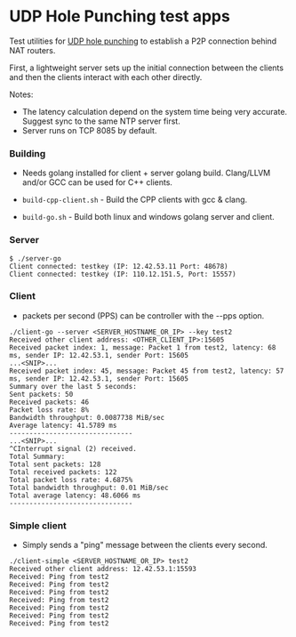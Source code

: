 # UDP Hole Punching test apps

Test utilities for [UDP hole punching](https://en.wikipedia.org/wiki/UDP_hole_punching) to establish a P2P connection behind NAT routers.

First, a lightweight server sets up the initial connection between the clients and then the clients interact with each other directly.

Notes:

- The latency calculation depend on the system time being very accurate. Suggest sync to the same NTP server first.
- Server runs on TCP 8085 by default.

### Building
- Needs golang installed for client + server golang build. Clang/LLVM and/or GCC can be used for C++ clients. 

- `build-cpp-client.sh` - Build the CPP clients with gcc & clang.
- `build-go.sh` - Build both linux and windows golang server and client.


### Server
```
$ ./server-go
Client connected: testkey (IP: 12.42.53.11 Port: 48678)
Client connected: testkey (IP: 110.12.151.5, Port: 15557)
```

### Client
- packets per second (PPS) can be controller with the --pps option.
```
./client-go --server <SERVER_HOSTNAME_OR_IP> --key test2
Received other client address: <OTHER_CLIENT_IP>:15605
Received packet index: 1, message: Packet 1 from test2, latency: 68 ms, sender IP: 12.42.53.1, sender Port: 15605
...<SNIP>...
Received packet index: 45, message: Packet 45 from test2, latency: 57 ms, sender IP: 12.42.53.1, sender Port: 15605
Summary over the last 5 seconds:
Sent packets: 50
Received packets: 46
Packet loss rate: 8%
Bandwidth throughput: 0.0087738 MiB/sec
Average latency: 41.5789 ms
-------------------------------
...<SNIP>...
^CInterrupt signal (2) received.
Total Summary:
Total sent packets: 128
Total received packets: 122
Total packet loss rate: 4.6875%
Total bandwidth throughput: 0.01 MiB/sec
Total average latency: 48.6066 ms
-------------------------------
```


### Simple client
- Simply sends a "ping" message between the clients every second.
```
./client-simple <SERVER_HOSTNAME_OR_IP> test2
Received other client address: 12.42.53.1:15593
Received: Ping from test2
Received: Ping from test2
Received: Ping from test2
Received: Ping from test2
Received: Ping from test2
Received: Ping from test2
Received: Ping from test2
```